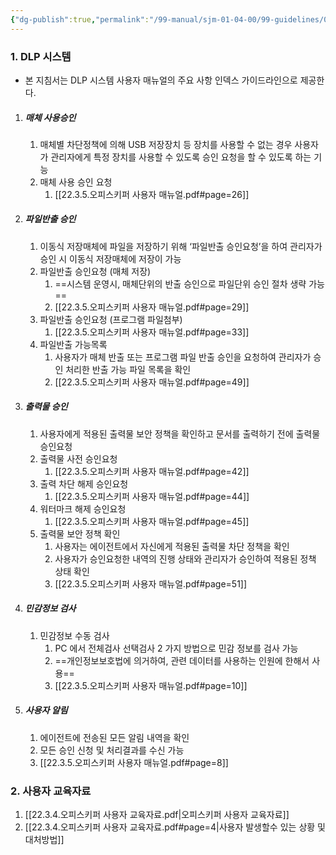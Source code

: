 ```yaml
---
{"dg-publish":true,"permalink":"/99-manual/sjm-01-04-00/99-guidelines/030401-dlp-guide/","title":"22.3.4 DLP 시스템 사용자 가이드","tags":["정보보안관리규정","보안","기술적보안","보안시스템운영","DLP가이드"],"noteIcon":"","created":"","updated":""}
---
```


### 1. DLP 시스템
- 본 지침서는 DLP 시스템 사용자 매뉴얼의 주요 사항 인덱스 가이드라인으로 제공한다.
1. ##### 매체 사용승인
	1. 매체별 차단정책에 의해 USB 저장장치 등 장치를 사용할 수 없는 경우 사용자가 관리자에게 특정 장치를 사용할 수 있도록 승인 요청을 할 수 있도록 하는 기능
	2. 매체 사용 승인 요청
		1. [[22.3.5.오피스키퍼 사용자 매뉴얼.pdf#page=26]]
2. ##### 파일반출 승인
	1. 이동식 저장매체에 파일을 저장하기 위해 ‘파일반출 승인요청’을 하여 관리자가 승인 시 이동식 저장매체에 저장이 가능
	2. 파일반출 승인요청 (매체 저장)
		1. ==시스템 운영시, 매체단위의 반출 승인으로 파일단위 승인 절차 생략 가능==
		2. [[22.3.5.오피스키퍼 사용자 매뉴얼.pdf#page=29]]
	3. 파일반출 승인요청 (프로그램 파일첨부)
		1. [[22.3.5.오피스키퍼 사용자 매뉴얼.pdf#page=33]]
	4. 파일반출 가능목록
		1. 사용자가 매체 반출 또는 프로그램 파일 반출 승인을 요청하여 관리자가 승인 처리한 반출 가능 파일 목록을 확인
		2. [[22.3.5.오피스키퍼 사용자 매뉴얼.pdf#page=49]]
3. ##### 출력물 승인
	1. 사용자에게 적용된 출력물 보안 정책을 확인하고 문서를 출력하기 전에 출력물 승인요청
	2. 출력물 사전 승인요청
		1. [[22.3.5.오피스키퍼 사용자 매뉴얼.pdf#page=42]]
	3. 출력 차단 해제 승인요청
		1. [[22.3.5.오피스키퍼 사용자 매뉴얼.pdf#page=44]]
	4. 워터마크 해제 승인요청
		1. [[22.3.5.오피스키퍼 사용자 매뉴얼.pdf#page=45]]
	5. 출력물 보안 정책 확인
		1. 사용자는 에이전트에서 자신에게 적용된 출력물 차단 정책을 확인
		2. 사용자가 승인요청한 내역의 진행 상태와 관리자가 승인하여 적용된 정책 상태 확인
		3. [[22.3.5.오피스키퍼 사용자 매뉴얼.pdf#page=51]]
4. ##### 민감정보 검사
	1. 민감정보 수동 검사
		1. PC 에서 전체검사 선택검사 2 가지 방법으로 민감 정보를 검사 가능
		2. ==개인정보보호법에 의거하여, 관련 데이터를 사용하는 인원에 한해서 사용==
		3. [[22.3.5.오피스키퍼 사용자 매뉴얼.pdf#page=10]]
5. ##### 사용자 알림
	1. 에이전트에 전송된 모든 알림 내역을 확인
	2. 모든 승인 신청 및 처리결과를 수신 가능
	3. [[22.3.5.오피스키퍼 사용자 매뉴얼.pdf#page=8]]

### 2. 사용자 교육자료
1. [[22.3.4.오피스키퍼 사용자 교육자료.pdf|오피스키퍼 사용자 교육자료]]
2. [[22.3.4.오피스키퍼 사용자 교육자료.pdf#page=4|사용자 발생할수 있는 상황 및 대처방법]]





